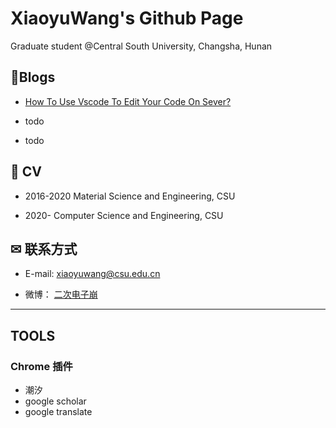 # XiaoyuWang's Github Page

Graduate student @Central South University, Changsha, Hunan


## 🍟Blogs

- [How To Use Vscode To Edit Your Code On Sever?](https://github.com/XiaoyuWant/xiaoyuwant.github.io/blob/main/blogs/How_To_Use_Vscode_To_Edit_Your_Code_On_Sever.md)

- todo

- todo

## 💼 CV

- 2016-2020  Material Science and Engineering, CSU

- 2020-      Computer Science and Engineering, CSU




## ✉ 联系方式

- E-mail: xiaoyuwang@csu.edu.cn

- 微博： [二次电子崩](https://weibo.com/u/6463121798)

---

## TOOLS

### Chrome 插件
- 潮汐
- google scholar
- google translate

